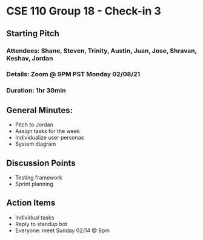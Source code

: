 # CSE 110 Group 18 - Check-in 3

## Starting Pitch
### Attendees: Shane, Steven, Trinity, Austin, Juan, Jose, Shravan, Keshav, Jordan
### Details: Zoom @ 9PM PST Monday 02/08/21
### Duration: 1hr 30min

## General Minutes:
* Pitch to Jordan
* Assign tasks for the week
* Individualize user personas
* System diagram

## Discussion Points
* Testing framework
* Sprint planning

## Action Items
* Individual tasks
* Reply to standup bot
* Everyone: meet Sunday 02/14 @ 9pm
